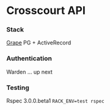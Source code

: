 # Crosscourt API

### Stack

[Grape](https://github.com/intridea/grape)
PG + ActiveRecord

### Authentication

Warden ... up next

### Testing

Rspec 3.0.0.beta1
`RACK_ENV=test rspec`
